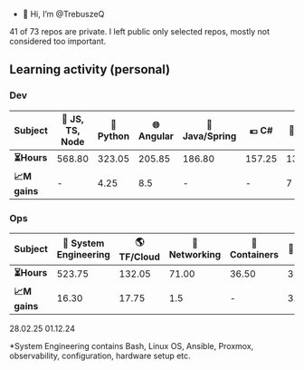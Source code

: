 - 👋 Hi, I’m @TrebuszeQ

41 of 73 repos are private. I left public only selected repos, mostly not considered too important.

<h2>Learning activity (personal)</h2>
<h3>Dev</h3>
<table class="darkTable">
<thead>
  <tr>
    <th>Subject</th>
    <th>🌱 JS, TS, Node</th>
    <th>🐍 Python</th>
    <th>🌐 Angular</th>
    <th>🌋 Java/Spring</th>
    <th>💶 C#</th>
    <th>📓 SQL</th>
    <th>❄️ C++</th>
    <th>🌐 React</th>
    <th>🐹 Go</th>
    <th>🏗️ Architecture</th>
    <th>:aerial_tramway: Data Engineering</th>
    <th>:carousel_horse: CI/CD</th>
  </tr>
</thead>
<tbody>
  <tr>
    <td><strong>⏳Hours</strong></td>
    <td>568.80</td>
    <td>323.05</td>
    <td>205.85</td>
    <td>186.80</td>
    <td>157.25</td>
    <td>134.20</td>
    <td>40.55</td>
    <td>25.70</td>
    <td>24.65</td>
    <td>12.50</td>
    <td>5.75</td>
    <td>2.75</td>
  </tr>
  <tr>
    <td><strong>📈M gains</strong></td>
    <td>-</td>
    <td>4.25</td>
    <td>8.5</td>
    <td>-</td>
    <td>-</td>
    <td>7</td>
    <td>-</td>
    <td>-</td>
    <td>-</td>
    <td>-</td>
    <td>5.75</td>
    <td>2.75</td>
  </tr>
</tbody>
</table>
<h3>Ops</h3>
<table class="darkTable">
<thead>
  <tr>
    <th>Subject</th>
    <th>🐧 System Engineering</th>
    <th>🌎 TF/Cloud</th>
    <th>🌉 Networking</th>
    <th>🐋 Containers</th>
    <th>🚓 Sec</th>
    <th>🔒 Db</th>
</thead>
<tbody>
  <tr>
    <td><strong>⏳Hours </strong></td>
    <td>523.75</td>
    <td>132.05</td>
    <td>71.00</td>
    <td>36.50</td>
    <td>31.25</td>
    <td>15.50</td>
  </tr>
  <tr>
    <td><strong>📈M gains </strong></td>
    <td>16.30</td>
    <td>17.75</td>
    <td>1.5</td>
    <td>-</td>
    <td>3.5</td>
    <td>-</td>
  </tr>
</tbody>
</table>
28.02.25
01.12.24

*System Engineering contains Bash, Linux OS, Ansible, Proxmox, observability, configuration, hardware setup etc.
<!---
TrebuszeQ/TrebuszeQ is a ✨ special ✨ repository because its `README.md` (this file) appears on your GitHub profile.
You can click the Preview link to take a look at your changes.
- 💞️ I’m looking to collaborate on ...
- 📫 How to reach me ...
--->
